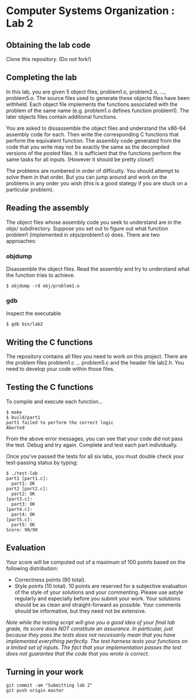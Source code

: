 # Computer Systems Organization : Lab 2

## Obtaining the lab code  

Clone this repository. (Do not fork!)

## Completing the lab

In this lab, you are given 5 object files, problem1.o, problem2.o, ..., problem5.o. The source files used to generate these objects files have been withheld. Each object file implements the functions associated with the problem of the same name (e.g. problem1.o defines function problem1). The later objects files contain additional functions. 

You are asked to dissassemble the object files and understand the x86-64 assembly code for each. Then write the corresponding C functions that perform the equivalent function. The assembly code generated from the code that you write may not be exactly the same as the decompiled versions of the posted files. It is sufficient that the functions perform the same tasks for all inputs. (However it should be pretty close!)

The problems are numbered in order of difficulty. You should attempt to solve them in that order. But you can jump around and work on the problems in any order you wish (this is a good stategy if you are stuck on a particular problem).

## Reading the assembly

The object files whose assembly code you seek to understand are in the objs/ subdirectory. Suppose you set out to figure out what function problem1 (implemented in objs/problem1.o) does. There are two approaches:

### objdump  

Disassemble the object files. Read the assembly and try to understand what the function tries to achieve. 

```
$ objdump -rd obj/problem1.o
```

### gdb  

Inspect the executable 

```
$ gdb bin/lab2
```

## Writing the C functions

The repository contains all files you need to work on this project. There are the problem files
problem1.c ... problem5.c and the header file lab2.h. You need to develop your code within those files.

## Testing the C functions

To compile and execute each function...

```
$ make
$ build/part1
part1 failed to perform the correct logic
Aborted
```

From the above error messages, you can see that your code did not pass the test. Debug and try again. Complete and test each part individually. 

Once you've passed the tests for all six labs, you must double check your test-passing status by typing: 

```
$ ./test-lab
part1 [part1.c]: 
  part1: OK
part2 [part2.c]: 
  part2: OK
[part3.c]: 
  part3: OK
[part4.c]: 
  part4: OK
[part5.c]: 
  part5: OK
Score: 90/90

```

## Evaluation
Your score will be computed out of a maximum of 100 points based on the following distribution:

* Correctness points (90 total).
* Style points (10 total). 10 points are reserved for a subjective evaluation of the style of your solutions and your commenting. Please use astyle regularly and especially before you submit your work. Your solutions should be as clean and straight-forward as possible. Your comments should be informative, but they need not be extensive. 

<i>Note while the testing script will give you a good idea of your final lab grade, its score does NOT constitute an assurance. In particular, just because they pass the tests does not necessarily mean that you have implemented everything perfectly. The test harness tests your functions on a limited set of inputs. The fact that your implementation passes the test does not guarantee that the code that you wrote is correct.</i>

## Turning in your work

```
git commit -am "Submitting lab 2"  
git push origin master
```  

